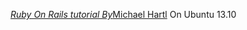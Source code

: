 [*Ruby On Rails tutorial By*](http://railstutorial.org)[Michael Hartl](http://michaelhartl.com) On Ubuntu 13.10
